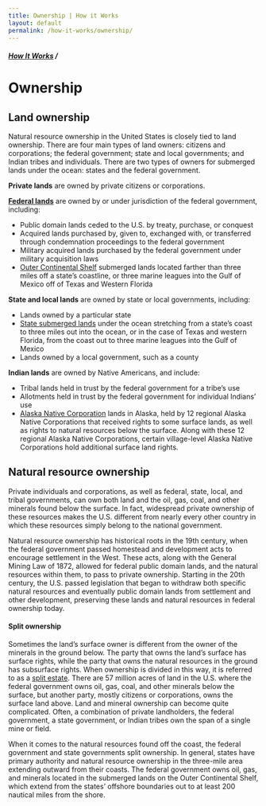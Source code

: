 ```yaml
---
title: Ownership | How it Works
layout: default
permalink: /how-it-works/ownership/
---
```


<div class="container-outer container-padded">

  <h5><a href="{{site.baseurl}}{{site.permalink}}">How It Works</a> /</h5>
  <h1>Ownership</h1>
  
  <h2>Land ownership</h2>
  
  <p>Natural resource ownership in the United States is closely tied to land ownership. There are four main types of land owners: citizens and corporations; the federal government; state and local governments; and Indian tribes and individuals. There are two types of owners for submerged lands under the ocean: states and the federal government.</p>
  
  <p><strong>Private lands</strong> are owned by private citizens or corporations.</p>
  
  <p><strong><a href="http://fas.org/sgp/crs/misc/R42346.pdf">Federal lands</a></strong> are owned by or under jurisdiction of the federal government, including:</p>
  
  <ul class="list-bullet">
    <li>Public domain lands ceded to the U.S. by treaty, purchase, or conquest</li>
    <li>Acquired lands purchased by, given to, exchanged with, or transferred through condemnation proceedings to the federal government</li>
	<li>Military acquired lands purchased by the federal government under military acquisition laws</li>
	<li><a href="http://www.boem.gov/OCS-Lands-Act-History/">Outer Continental Shelf</a> submerged lands located farther than three miles off a state’s coastline, or three marine leagues into the Gulf of Mexico off of Texas and Western Florida</li>
  </ul>
  
  <p><strong>State and local lands</strong> are owned by state or local governments, including:</p>
  
  <ul class="list-bullet">
    <li>Lands owned by a particular state</li>
    <li><a href="http://www.boem.gov/uploadedfiles/submergedla.pdf">State submerged lands</a> under the ocean stretching from a state’s coast to three miles out into the ocean, or in the case of Texas and western Florida, from the coast out to three marine leagues into the Gulf of Mexico</li>
	<li>Lands owned by a local government, such as a county</li>
  </ul>
  
  <p><strong>Indian lands</strong> are owned by Native Americans, and include:</p>
  
  <ul class="list-bullet">
    <li>Tribal lands held in trust by the federal government for a tribe’s use</li>
    <li>Allotments held in trust by the federal government for individual Indians’ use</li>
	<li><a href="http://www.gao.gov/assets/660/650857.pdf">Alaska Native Corporation</a> lands in Alaska, held by 12 regional Alaska Native Corporations that received rights to some surface lands, as well as rights to natural resources below the surface. Along with these 12 regional Alaska Native Corporations, certain village-level Alaska Native Corporations hold additional surface land rights.</li>
  </ul>
  
  <h2>Natural resource ownership</h2>
  
  <p>Private individuals and corporations, as well as federal, state, local, and tribal governments, can own both land and the oil, gas, coal, and other minerals found below the surface. In fact, widespread private ownership of these resources makes the U.S. different from nearly every other country in which these resources simply belong to the national government.</p>
  
  <p>Natural resource ownership has historical roots in the 19th century, when the federal government passed homestead and development acts to encourage settlement in the West. These acts, along with the General Mining Law of 1872, allowed for federal public domain lands, and the natural resources within them, to pass to private ownership. Starting in the 20th century, the U.S. passed legislation that began to withdraw both specific natural resources and eventually public domain lands from settlement and other development, preserving these lands and natural resources in federal ownership today.</p>
  
  <h4>Split ownership</h4>
  
  <p>Sometimes the land’s surface owner is different from the owner of the minerals in the ground below. The party that owns the land’s surface has surface rights, while the party that owns the natural resources in the ground has subsurface rights. When ownership is divided in this way, it is referred to as a <a href="http://www.blm.gov/wo/st/en/prog/energy/oil_and_gas/best_management_practices/split_estate.html">split estate</a>. There are 57 million acres of land in the U.S. where the federal government owns oil, gas, coal, and other minerals below the surface, but another party, mostly citizens or corporations, owns the surface land above. Land and mineral ownership can become quite complicated. Often, a combination of private landholders, the federal government, a state government, or Indian tribes own the span of a single mine or field.</p>
  
  <p>When it comes to the natural resources found off the coast, the federal government and state governments split ownership. In general, states have primary authority and natural resource ownership in the three-mile area extending outward from their coasts. The federal government owns oil, gas, and minerals located in the submerged lands on the Outer Continental Shelf, which extend from the states’ offshore boundaries out to at least 200 nautical miles from the shore.</p>

</div>


